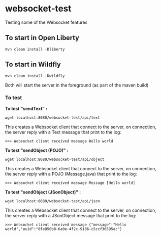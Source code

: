 # websocket-test
Testing some of the Websocket features

## To start in Open Liberty

`mvn clean install -Dliberty`

## To start in Wildfly

`mvn clean install -Dwildfly`

Both will start the server in the foreground (as part of the maven build)

### To test

**To test "sendText" :**

`wget localhost:8080/websocket-test/api/text`

This creates a Websocket client that connect to the server, on connection, the server reply with a Text message that print to the log:

`>>> Websocket client received message Hello world`

**To test "sendObject (POJO)" :**

`wget localhost:8080/websocket-test/api/object`

This creates a Websocket client that connect to the server, on connection, the server reply with a POJO (Message.java) that print to the log:

`>>> Websocket client received message Message [Hello world]`

**To test "sendObject (JSonObject)" :**

`wget localhost:8080/websocket-test/api/json`

This creates a Websocket client that connect to the server, on connection, the server reply with a JSonObject message that print to the log:

`>>> Websocket client received message {"message":"Hello world","uuid":"0fe850b8-6a0e-4f2c-9136-c5ccf36595ac"}`
